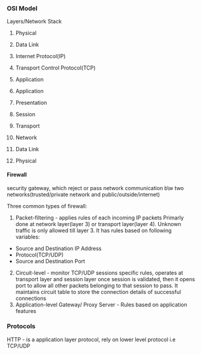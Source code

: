 ### OSI Model
Layers/Network Stack
1. Physical
2. Data Link
3. Internet Protocol(IP)
4. Transport Control Protocol(TCP)
5. Application

7. Application
6. Presentation
5. Session
4. Transport
3. Network
2. Data Link
1. Physical

#### Firewall
security gateway, which reject or pass network communication b\w two networks(trusted/private network and public/outside/internet)

Three common types of firewall:
1) Packet-filtering - applies rules of each incoming IP packets
Primarly done at network layer(layer 3) or transport layer(layer 4). Unknown traffic is only allowed till layer 3. It has rules based on following variables:
- Source and Destination IP Address
- Protocol(TCP/UDP)
- Source and Destination Port
2) Circuit-level - monitor TCP/UDP sessions specific rules, operates at transport layer and session layer
once session is validated, then it opens port to allow all other packets belonging to that session to pass. It maintains circuit table to store the connection details of successful connections
3) Application-level Gateway/ Proxy Server - Rules based on application features

### Protocols

HTTP - is a application layer protocol, rely on lower level protocol i.e TCP/UDP